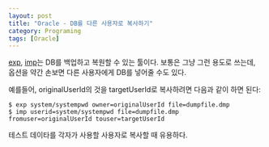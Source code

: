 ```yaml
---
layout: post
title: "Oracle - DB를 다른 사용자로 복사하기"
category: Programing
tags: [Oracle]
---
```


[exp](http://www.psoug.org/reference/export.html), [imp](http://www.psoug.org/reference/import.html)는 DB를 백업하고 복원할 수 있는 툴이다.
보통은 그냥 그런 용도로 쓰는데, 옵션을 약간 손보면 다른 사용자에게 DB를 넣어줄 수도 있다.

예를들어, originalUserId의 것을 targetUserId로 복사하려면 다음과 같이 하면 된다:

~~~
$ exp system/systempwd owner=originalUserId file=dumpfile.dmp
$ imp userid=system/systempwd file=dumpfile.dmp fromuser=originalUserId touser=targetUserId
~~~

테스트 데이타를 각자가 사용할 사용자로 복사할 때 유용하다.

